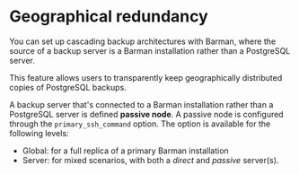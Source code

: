 # Geographical redundancy

You can set up cascading backup architectures with Barman, where the source of a backup server is a Barman installation rather than a PostgreSQL server.

This feature allows users to transparently keep geographically distributed copies of PostgreSQL backups.

A backup server that's connected to a Barman installation rather than a PostgreSQL server is defined **passive node**. A passive node is configured through the `primary_ssh_command` option.  The option is available for the following levels:

- Global: for a full replica of a primary Barman installation
- Server: for mixed scenarios, with both a *direct* and *passive* server(s).